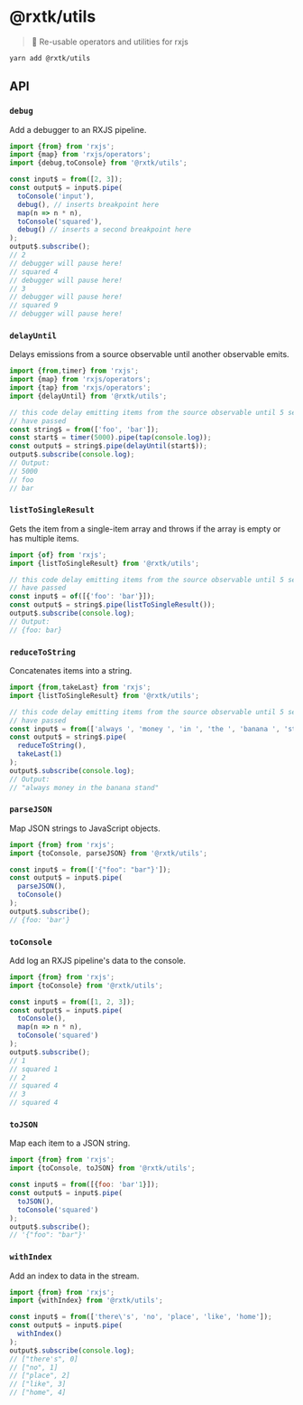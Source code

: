 # @rxtk/utils
> 🔌 Re-usable operators and utilities for rxjs

```bash
yarn add @rxtk/utils
```

## API

### `debug`
Add a debugger to an RXJS pipeline.
```js
import {from} from 'rxjs';
import {map} from 'rxjs/operators';
import {debug,toConsole} from '@rxtk/utils';

const input$ = from([2, 3]);
const output$ = input$.pipe(
  toConsole('input'),
  debug(), // inserts breakpoint here
  map(n => n * n),
  toConsole('squared'),
  debug() // inserts a second breakpoint here
);
output$.subscribe();
// 2
// debugger will pause here!
// squared 4
// debugger will pause here!
// 3
// debugger will pause here!
// squared 9
// debugger will pause here!
```

### `delayUntil`
Delays emissions from a source observable until another observable emits.
```js
import {from,timer} from 'rxjs';
import {map} from 'rxjs/operators';
import {tap} from 'rxjs/operators';
import {delayUntil} from '@rxtk/utils';

// this code delay emitting items from the source observable until 5 seconds 
// have passed
const string$ = from(['foo', 'bar']);
const start$ = timer(5000).pipe(tap(console.log));
const output$ = string$.pipe(delayUntil(start$));
output$.subscribe(console.log); 
// Output:
// 5000
// foo
// bar
```

### `listToSingleResult`
Gets the item from a single-item array and throws if the array is empty or has multiple items.
```js
import {of} from 'rxjs';
import {listToSingleResult} from '@rxtk/utils';

// this code delay emitting items from the source observable until 5 seconds 
// have passed
const input$ = of([{'foo': 'bar'}]);
const output$ = string$.pipe(listToSingleResult());
output$.subscribe(console.log); 
// Output:
// {foo: bar}
```

### `reduceToString`
Concatenates items into a string.
```js
import {from,takeLast} from 'rxjs';
import {listToSingleResult} from '@rxtk/utils';

// this code delay emitting items from the source observable until 5 seconds 
// have passed
const input$ = from(['always ', 'money ', 'in ', 'the ', 'banana ', 'stand']);
const output$ = string$.pipe(
  reduceToString(),
  takeLast(1)
);
output$.subscribe(console.log); 
// Output:
// "always money in the banana stand"
```

### `parseJSON`
Map JSON strings to JavaScript objects.
```js
import {from} from 'rxjs';
import {toConsole, parseJSON} from '@rxtk/utils';

const input$ = from(['{"foo": "bar"}']);
const output$ = input$.pipe(
  parseJSON(),
  toConsole()
);
output$.subscribe();
// {foo: 'bar'}
```

### `toConsole`
Add log an RXJS pipeline's data to the console.
```js
import {from} from 'rxjs';
import {toConsole} from '@rxtk/utils';

const input$ = from([1, 2, 3]);
const output$ = input$.pipe(
  toConsole(),
  map(n => n * n),
  toConsole('squared')
);
output$.subscribe();
// 1
// squared 1
// 2
// squared 4
// 3
// squared 4
```

### `toJSON`
Map each item to a JSON string.
```js
import {from} from 'rxjs';
import {toConsole, toJSON} from '@rxtk/utils';

const input$ = from([{foo: 'bar'1}]);
const output$ = input$.pipe(
  toJSON(),
  toConsole('squared')
);
output$.subscribe();
// '{"foo": "bar"}'
```

### `withIndex`
Add an index to data in the stream.
```js
import {from} from 'rxjs';
import {withIndex} from '@rxtk/utils';

const input$ = from(['there\'s', 'no', 'place', 'like', 'home']);
const output$ = input$.pipe(
  withIndex()
);
output$.subscribe(console.log);
// ["there's", 0]
// ["no", 1]
// ["place", 2]
// ["like", 3]
// ["home", 4]
```
